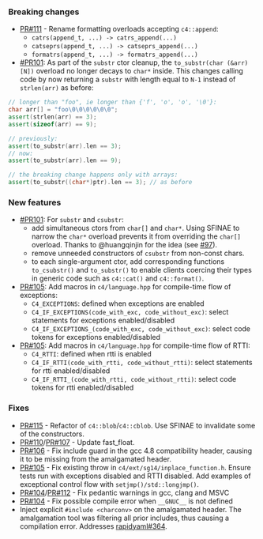 ### Breaking changes

- [PR#111](https://github.com/biojppm/c4core/pull/111) - Rename formatting overloads accepting `c4::append`:
   - `catrs(append_t, ...) -> catrs_append(...)`
   - `catseprs(append_t, ...) -> catseprs_append(...)`
   - `formatrs(append_t, ...) -> formatrs_append(...)`
- [#PR101](https://github.com/biojppm/c4core/pulls/101): As part of the `substr` ctor cleanup, the `to_substr(char (&arr)[N])` overload no longer decays to `char*` inside. This changes calling code by now returning a `substr` with length equal to `N-1` instead of `strlen(arr)` as before:
```c++
// longer than "foo", ie longer than {'f', 'o', 'o', '\0'}:
char arr[] = "foo\0\0\0\0\0\0";
assert(strlen(arr) == 3);
assert(sizeof(arr) == 9);

// previously:
assert(to_substr(arr).len == 3);
// now:
assert(to_substr(arr).len == 9);

// the breaking change happens only with arrays:
assert(to_substr((char*)ptr).len == 3); // as before
```

### New features

- [#PR101](https://github.com/biojppm/c4core/pulls/101): For `substr` and `csubstr`:
  - add simultaneous ctors from `char[]` and `char*`. Using SFINAE to narrow the `char*` overload prevents it from overriding the `char[]` overload. Thanks to @huangqinjin for the idea (see [#97](https://github.com/biojppm/c4core/issues/97)).
  - remove unneeded constructors of `csubstr` from non-const chars.
  - to each single-argument ctor, add corresponding functions `to_csubstr()` and `to_substr()` to enable clients coercing their types in generic code such as `c4::cat()` and `c4::format()`.
- [PR#105](https://github.com/biojppm/c4core/pull/105): Add macros in `c4/language.hpp` for compile-time flow of exceptions:
  - `C4_EXCEPTIONS`: defined when exceptions are enabled
  - `C4_IF_EXCEPTIONS(code_with_exc, code_without_exc)`: select statements for exceptions enabled/disabled
  - `C4_IF_EXCEPTIONS_(code_with_exc, code_without_exc)`: select code tokens for exceptions enabled/disabled
- [PR#105](https://github.com/biojppm/c4core/pull/105): Add macros in `c4/language.hpp` for compile-time flow of RTTI:
  - `C4_RTTI`: defined when rtti is enabled
  - `C4_IF_RTTI(code_with_rtti, code_without_rtti)`: select statements for rtti enabled/disabled
  - `C4_IF_RTTI_(code_with_rtti, code_without_rtti)`: select code tokens for rtti enabled/disabled


### Fixes

- [PR#115](https://github.com/biojppm/c4core/pull/115) - Refactor of `c4::blob`/`c4::cblob`. Use SFINAE to invalidate some of the constructors.
- [PR#110](https://github.com/biojppm/c4core/pull/110)/[PR#107](https://github.com/biojppm/c4core/pull/107) - Update fast_float.
- [PR#106](https://github.com/biojppm/c4core/pull/106) - Fix include guard in the gcc 4.8 compatibility header, causing it to be missing from the amalgamated header.
- [PR#105](https://github.com/biojppm/c4core/pull/105) - Fix existing throw in `c4/ext/sg14/inplace_function.h`. Ensure tests run with exceptions disabled and RTTI disabled. Add examples of exceptional control flow with `setjmp()/std::longjmp()`.
- [PR#104](https://github.com/biojppm/c4core/pull/104)/[PR#112](https://github.com/biojppm/c4core/pull/112) - Fix pedantic warnings in gcc, clang and MSVC
- [PR#104](https://github.com/biojppm/c4core/pull/104) - Fix possible compile error when `__GNUC__` is not defined
- Inject explicit `#include <charconv>` on the amalgamated header. The amalgamation tool was filtering all prior includes, thus causing a compilation error. Addresses [rapidyaml#364](https://github.com/biojppm/rapidyaml/issues/364).
